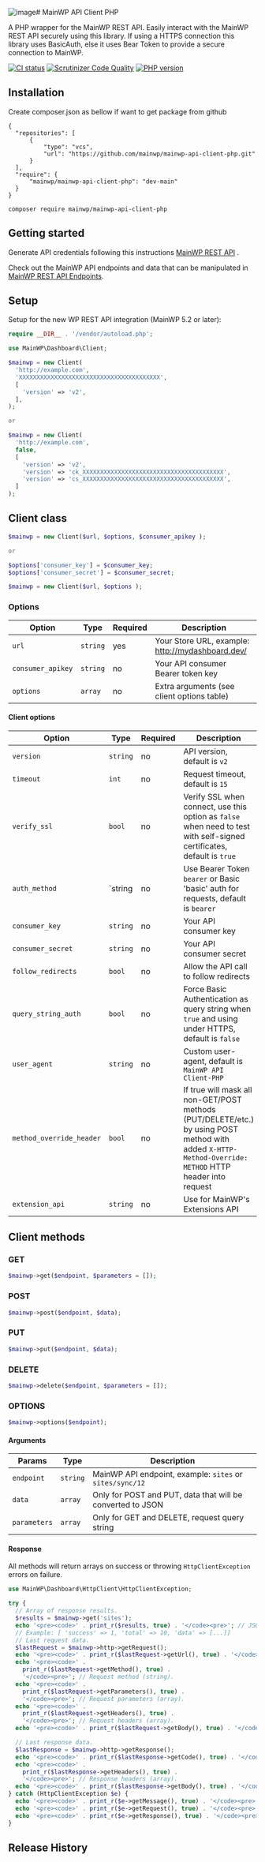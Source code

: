 ![image](https://github.com/user-attachments/assets/6f7a9d02-399f-477f-ac15-3bfdd5106f24)# MainWP API Client PHP

A PHP wrapper for the MainWP REST API. Easily interact with the MainWP REST API securely using this library. If using a HTTPS connection this library uses BasicAuth, else it uses Bear Token to provide a secure connection to MainWP.

[![CI status](https://github.com/mainwp/mainwp-api-client-php/actions/workflows/ci.yml/badge.svg?branch=trunk)](https://github.com/mainwp/mainwp-api-client-php/actions/workflows/ci.yml)
[![Scrutinizer Code Quality](https://scrutinizer-ci.com/g/mainwp/mainwp-api-client-php/badges/quality-score.png?b=master)](https://scrutinizer-ci.com/g/mainwp/mainwp-api-client-php/?branch=master)
[![PHP version](https://badge.fury.io/ph/mainwp%2Fmainwp.svg)](https://packagist.org/packages/mainwp/mainwp-api-client-php)

## Installation

Create composer.json as bellow if want to get package from github

```
{
  "repositories": [
      {
          "type": "vcs",
          "url": "https://github.com/mainwp/mainwp-api-client-php.git"
      }
  ],
  "require": {
      "mainwp/mainwp-api-client-php": "dev-main"
  }
}

```

```
composer require mainwp/mainwp-api-client-php
```

## Getting started

Generate API credentials following this instructions [MainWP REST API](https://mainwp.com/kb/mainwp-rest-api/)
.

Check out the MainWP API endpoints and data that can be manipulated in [MainWP REST API Endpoints](https://www.postman.com/mainwp/mainwp/collection/ujfddk4/mainwp-rest-api-v2-current).

## Setup

Setup for the new WP REST API integration (MainWP 5.2 or later):

```php
require __DIR__ . '/vendor/autoload.php';

use MainWP\Dashboard\Client;

$mainwp = new Client(
  'http://example.com',
  'XXXXXXXXXXXXXXXXXXXXXXXXXXXXXXXXXXXXXXXX',
  [
    'version' => 'v2',
  ],
);

or

$mainwp = new Client(
  'http://example.com',
  false,
  [
    'version' => 'v2',
    'version' => 'ck_XXXXXXXXXXXXXXXXXXXXXXXXXXXXXXXXXXXXXXXX',
    'version' => 'cs_XXXXXXXXXXXXXXXXXXXXXXXXXXXXXXXXXXXXXXXX',
  ]
);

```

## Client class

```php
$mainwp = new Client($url, $options, $consumer_apikey );

or

$options['consumer_key'] = $consumer_key;
$options['consumer_secret'] = $consumer_secret;

$mainwp = new Client($url, $options );

```

### Options

| Option             | Type     | Required | Description                                        |
| ------------------ | -------- | -------- | -------------------------------------------------- |
| `url`              | `string` | yes      | Your Store URL, example: http://mydashboard.dev/   |
| `consumer_apikey`  | `string` | no	     | Your API consumer Bearer token key                 |
| `options`          | `array`  | no       | Extra arguments (see client options table)         |

#### Client options

| Option                   | Type     | Required | Description                                                                                                                                            |
| ------------------------ | -------- | -------- | ------------------------------------------------------------------------------------------------------------------------------------------------------ |
| `version`                | `string` | no       | API version, default is `v2`                                                                                                                           |
| `timeout`                | `int`    | no       | Request timeout, default is `15`                                                                                                                       |
| `verify_ssl`             | `bool`   | no       | Verify SSL when connect, use this option as `false` when need to test with self-signed certificates, default is `true`                                 |
| `auth_method`            | `string  | no       | Use Bearer Token `bearer` or Basic 'basic' auth for requests, default is `bearer`                                                      |                    |
| `consumer_key`    	     | `string` | no    	 | Your API consumer key                      																											  |
| `consumer_secret` 	     | `string` | no   	   | Your API consumer secret                   																											  |
| `follow_redirects`       | `bool`   | no       | Allow the API call to follow redirects                                                                                                                 |
| `query_string_auth`      | `bool`   | no       | Force Basic Authentication as query string when `true` and using under HTTPS, default is `false`                                                       |
| `user_agent`             | `string` | no       | Custom user-agent, default is `MainWP API Client-PHP`                                                                                                  |
| `method_override_header` | `bool`   | no       | If true will mask all non-GET/POST methods (PUT/DELETE/etc.) by using POST method with added `X-HTTP-Method-Override: METHOD` HTTP header into request |
| `extension_api`          | `string` | no       | Use for MainWP's Extensions API                                                                                                             		  |

## Client methods

### GET

```php
$mainwp->get($endpoint, $parameters = []);
```

### POST

```php
$mainwp->post($endpoint, $data);
```

### PUT

```php
$mainwp->put($endpoint, $data);
```

### DELETE

```php
$mainwp->delete($endpoint, $parameters = []);
```

### OPTIONS

```php
$mainwp->options($endpoint);
```

#### Arguments

| Params       | Type     | Description                                                  |
| ------------ | -------- | ------------------------------------------------------------ |
| `endpoint`   | `string` | MainWP API endpoint, example: `sites` or `sites/sync/12` |
| `data`       | `array`  | Only for POST and PUT, data that will be converted to JSON   |
| `parameters` | `array`  | Only for GET and DELETE, request query string                |

#### Response

All methods will return arrays on success or throwing `HttpClientException` errors on failure.

```php
use MainWP\Dashboard\HttpClient\HttpClientException;

try {
  // Array of response results.
  $results = $mainwp->get('sites');
  echo '<pre><code>' . print_r($results, true) . '</code><pre>'; // JSON output.
  // Example: [ 'success' => 1, 'total' => 10, 'data' => [...]]
  // Last request data.
  $lastRequest = $mainwp->http->getRequest();
  echo '<pre><code>' . print_r($lastRequest->getUrl(), true) . '</code><pre>'; // Requested URL (string).
  echo '<pre><code>' .
    print_r($lastRequest->getMethod(), true) .
    '</code><pre>'; // Request method (string).
  echo '<pre><code>' .
    print_r($lastRequest->getParameters(), true) .
    '</code><pre>'; // Request parameters (array).
  echo '<pre><code>' .
    print_r($lastRequest->getHeaders(), true) .
    '</code><pre>'; // Request headers (array).
  echo '<pre><code>' . print_r($lastRequest->getBody(), true) . '</code><pre>'; // Request body (JSON).

  // Last response data.
  $lastResponse = $mainwp->http->getResponse();
  echo '<pre><code>' . print_r($lastResponse->getCode(), true) . '</code><pre>'; // Response code (int).
  echo '<pre><code>' .
    print_r($lastResponse->getHeaders(), true) .
    '</code><pre>'; // Response headers (array).
  echo '<pre><code>' . print_r($lastResponse->getBody(), true) . '</code><pre>'; // Response body (JSON).
} catch (HttpClientException $e) {
  echo '<pre><code>' . print_r($e->getMessage(), true) . '</code><pre>'; // Error message.
  echo '<pre><code>' . print_r($e->getRequest(), true) . '</code><pre>'; // Last request data.
  echo '<pre><code>' . print_r($e->getResponse(), true) . '</code><pre>'; // Last response data.
}
```

## Release History


